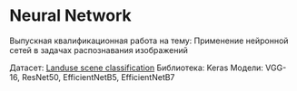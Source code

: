 # Neural Network
Выпускная квалификационная работа на тему: Применение нейронной сетей в задачах распознавания изображений

Датасет: [Landuse scene classification](https://www.kaggle.com/datasets/apollo2506/landuse-scene-classification)
Библиотека: Keras
Модели: VGG-16, ResNet50, EfficientNetB5, EfficientNetB7
